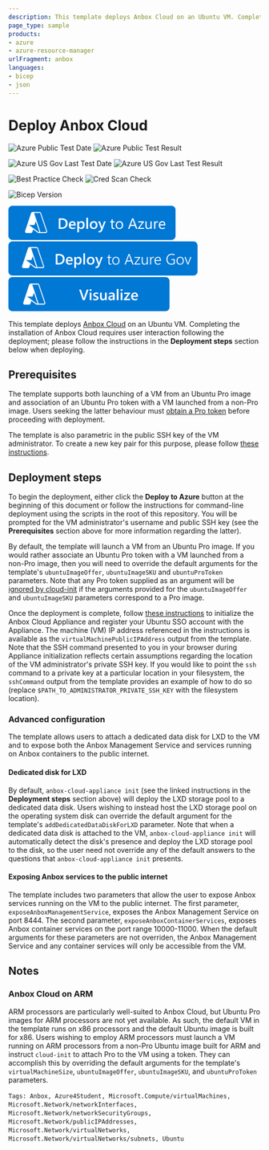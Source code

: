 ```yaml
---
description: This template deploys Anbox Cloud on an Ubuntu VM. Completing the installation of Anbox Cloud requires user interaction following the deployment; please consult the README for instructions. The template supports both launching of a VM from an Ubuntu Pro image and association of an Ubuntu Pro token with a VM launched from a non-Pro image. The former is the default behaviour; users seeking to attach a token to a VM launched from a non-Pro image must override the default arguments for the ubuntuImageOffer, ubuntuImageSKU, and ubuntuProToken parameters. The template is also parametric in the VM size and disk sizes. Non-default argument values for these parameters must comply with https&#58;//anbox-cloud.io/docs/reference/requirements#anbox-cloud-appliance-4.
page_type: sample
products:
- azure
- azure-resource-manager
urlFragment: anbox
languages:
- bicep
- json
---
```

# Deploy Anbox Cloud

![Azure Public Test Date](https://azurequickstartsservice.blob.core.windows.net/badges/quickstarts/canonical/anbox/PublicLastTestDate.svg)
![Azure Public Test Result](https://azurequickstartsservice.blob.core.windows.net/badges/quickstarts/canonical/anbox/PublicDeployment.svg)

![Azure US Gov Last Test Date](https://azurequickstartsservice.blob.core.windows.net/badges/quickstarts/canonical/anbox/FairfaxLastTestDate.svg)
![Azure US Gov Last Test Result](https://azurequickstartsservice.blob.core.windows.net/badges/quickstarts/canonical/anbox/FairfaxDeployment.svg)

![Best Practice Check](https://azurequickstartsservice.blob.core.windows.net/badges/quickstarts/canonical/anbox/BestPracticeResult.svg)
![Cred Scan Check](https://azurequickstartsservice.blob.core.windows.net/badges/quickstarts/canonical/anbox/CredScanResult.svg)

![Bicep Version](https://azurequickstartsservice.blob.core.windows.net/badges/quickstarts/canonical/anbox/BicepVersion.svg)

[![Deploy To Azure](https://raw.githubusercontent.com/Azure/azure-quickstart-templates/master/1-CONTRIBUTION-GUIDE/images/deploytoazure.svg?sanitize=true)](https://portal.azure.com/#create/Microsoft.Template/uri/https%3A%2F%2Fraw.githubusercontent.com%2FAzure%2Fazure-quickstart-templates%2Fmaster%2Fquickstarts%2Fcanonical%2Fanbox%2Fmain.bicep)
[![Deploy To Azure US Gov](https://raw.githubusercontent.com/Azure/azure-quickstart-templates/master/1-CONTRIBUTION-GUIDE/images/deploytoazuregov.svg?sanitize=true)](https://portal.azure.us/#create/Microsoft.Template/uri/https%3A%2F%2Fraw.githubusercontent.com%2FAzure%2Fazure-quickstart-templates%2Fmaster%2Fquickstarts%2Fcanonical%2Fanbox%2Fmain.bicep)
[![Visualize](https://raw.githubusercontent.com/Azure/azure-quickstart-templates/master/1-CONTRIBUTION-GUIDE/images/visualizebutton.svg?sanitize=true)](http://armviz.io/#/?load=https%3A%2F%2Fraw.githubusercontent.com%2FAzure%2Fazure-quickstart-templates%2Fmaster%2Fquickstarts%2Fcanonical%2Fanbox%2Fmain.bicep)

This template deploys [Anbox Cloud](https://anbox-cloud.io/) on an Ubuntu VM. Completing the installation of Anbox Cloud requires user interaction following the deployment; please follow the instructions in the **Deployment steps** section below when deploying.

## Prerequisites

The template supports both launching of a VM from an Ubuntu Pro image and association of an Ubuntu Pro token with a VM launched from a non-Pro image. Users seeking the latter behaviour must [obtain a Pro token](https://canonical-ubuntu-pro-client.readthedocs-hosted.com/en/latest/howtoguides/get_token_and_attach/#get-an-ubuntu-pro-token) before proceeding with deployment.

The template is also parametric in the public SSH key of the VM administrator. To create a new key pair for this purpose, please follow [these instructions](https://learn.microsoft.com/en-us/azure/virtual-machines/linux/mac-create-ssh-keys#create-an-ssh-key-pair).

## Deployment steps

To begin the deployment, either click the **Deploy to Azure** button at the beginning of this document or follow the instructions for command-line deployment using the scripts in the root of this repository. You will be prompted for the VM administrator's username and public SSH key (see the **Prerequisites** section above for more information regarding the latter).

By default, the template will launch a VM from an Ubuntu Pro image. If you would rather associate an Ubuntu Pro token with a VM launched from a non-Pro image, then you will need to override the default arguments for the template's `ubuntuImageOffer`, `ubuntuImageSKU` and `ubuntuProToken` parameters. Note that any Pro token supplied as an argument will be [ignored by cloud-init](https://cloudinit.readthedocs.io/en/latest/reference/modules.html#ubuntu-pro) if the arguments provided for the `ubuntuImageOffer` and `ubuntuImageSKU` parameters correspond to a Pro image.

Once the deployment is complete, follow [these instructions](https://anbox-cloud.io/docs/tutorial/installing-appliance#initialise-the-appliance-6) to initialize the Anbox Cloud Appliance and register your Ubuntu SSO account with the Appliance. The machine (VM) IP address referenced in the instructions is available as the `virtualMachinePublicIPAddress` output from the template. Note that the SSH command presented to you in your browser during Appliance initialization reflects certain assumptions regarding the location of the VM administrator's private SSH key. If you would like to point the `ssh` command to a private key at a particular location in your filesystem, the `sshCommand` output from the template provides an example of how to do so (replace `$PATH_TO_ADMINISTRATOR_PRIVATE_SSH_KEY` with the filesystem location).

### Advanced configuration

The template allows users to attach a dedicated data disk for LXD to the VM and to expose both the Anbox Management Service and services running on Anbox containers to the public internet.

#### Dedicated disk for LXD

By default, `anbox-cloud-appliance init` (see the linked instructions in the **Deployment steps** section above) will deploy the LXD storage pool to a dedicated data disk. Users wishing to instead host the LXD storage pool on the operating system disk can override the default argument for the template's `addDedicatedDataDiskForLXD` parameter. Note that when a dedicated data disk is attached to the VM, `anbox-cloud-appliance init` will automatically detect the disk's presence and deploy the LXD storage pool to the disk, so the user need not override any of the default answers to the questions that `anbox-cloud-appliance init` presents.

#### Exposing Anbox services to the public internet

The template includes two parameters that allow the user to expose Anbox services running on the VM to the public internet. The first parameter, `exposeAnboxManagementService`, exposes the Anbox Management Service on port 8444. The second parameter, `exposeAnboxContainerServices`, exposes Anbox container services on the port range 10000-11000. When the default arguments for these parameters are not overriden, the Anbox Management Service and any container services will only be accessible from the VM.

## Notes

### Anbox Cloud on ARM

ARM processors are particularly well-suited to Anbox Cloud, but Ubuntu Pro images for ARM processors are not yet available. As such, the default VM in the template runs on x86 processors and the default Ubuntu image is built for x86. Users wishing to employ ARM processors must launch a VM running on ARM processors from a non-Pro Ubuntu image built for ARM and instruct `cloud-init` to attach Pro to the VM using a token. They can accomplish this by overriding the default arguments for the template's `virtualMachineSize`, `ubuntuImageOffer`, `ubuntuImageSKU`, and `ubuntuProToken` parameters.

`Tags: Anbox, Azure4Student, Microsoft.Compute/virtualMachines, Microsoft.Network/networkInterfaces, Microsoft.Network/networkSecurityGroups, Microsoft.Network/publicIPAddresses, Microsoft.Network/virtualNetworks, Microsoft.Network/virtualNetworks/subnets, Ubuntu`
